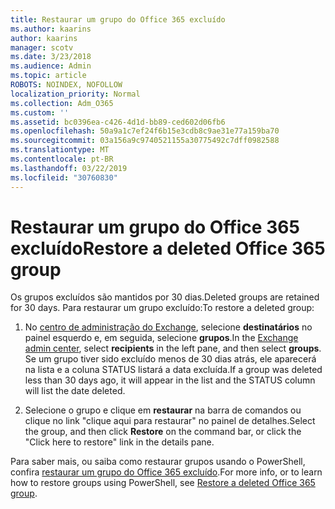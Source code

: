 ```yaml
---
title: Restaurar um grupo do Office 365 excluído
ms.author: kaarins
author: kaarins
manager: scotv
ms.date: 3/23/2018
ms.audience: Admin
ms.topic: article
ROBOTS: NOINDEX, NOFOLLOW
localization_priority: Normal
ms.collection: Adm_O365
ms.custom: ''
ms.assetid: bc0396ea-c426-4d1d-bb89-ced602d06fb6
ms.openlocfilehash: 50a9a1c7ef24f6b15e3cdb8c9ae31e77a159ba70
ms.sourcegitcommit: 03a156a9c9740521155a30775492c7dff0982588
ms.translationtype: MT
ms.contentlocale: pt-BR
ms.lasthandoff: 03/22/2019
ms.locfileid: "30760830"
---
```

# <a name="restore-a-deleted-office-365-group"></a><span data-ttu-id="f1edf-102">Restaurar um grupo do Office 365 excluído</span><span class="sxs-lookup"><span data-stu-id="f1edf-102">Restore a deleted Office 365 group</span></span>

<span data-ttu-id="f1edf-103">Os grupos excluídos são mantidos por 30 dias.</span><span class="sxs-lookup"><span data-stu-id="f1edf-103">Deleted groups are retained for 30 days.</span></span> <span data-ttu-id="f1edf-104">Para restaurar um grupo excluído:</span><span class="sxs-lookup"><span data-stu-id="f1edf-104">To restore a deleted group:</span></span>
  
1. <span data-ttu-id="f1edf-105">No [centro de administração do Exchange](https://outlook.office365.com/ecp/), selecione **destinatários** no painel esquerdo e, em seguida, selecione **grupos**.</span><span class="sxs-lookup"><span data-stu-id="f1edf-105">In the [Exchange admin center](https://outlook.office365.com/ecp/), select **recipients** in the left pane, and then select **groups**.</span></span> <span data-ttu-id="f1edf-106">Se um grupo tiver sido excluído menos de 30 dias atrás, ele aparecerá na lista e a coluna STATUS listará a data excluída.</span><span class="sxs-lookup"><span data-stu-id="f1edf-106">If a group was deleted less than 30 days ago, it will appear in the list and the STATUS column will list the date deleted.</span></span>
    
2. <span data-ttu-id="f1edf-107">Selecione o grupo e clique em **restaurar** na barra de comandos ou clique no link "clique aqui para restaurar" no painel de detalhes.</span><span class="sxs-lookup"><span data-stu-id="f1edf-107">Select the group, and then click **Restore** on the command bar, or click the "Click here to restore" link in the details pane.</span></span> 
    
<span data-ttu-id="f1edf-108">Para saber mais, ou saiba como restaurar grupos usando o PowerShell, confira [restaurar um grupo do Office 365 excluído](https://go.microsoft.com/fwlink/?linkid=867802).</span><span class="sxs-lookup"><span data-stu-id="f1edf-108">For more info, or to learn how to restore groups using PowerShell, see [Restore a deleted Office 365 group](https://go.microsoft.com/fwlink/?linkid=867802).</span></span>
  

